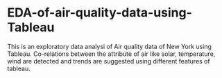 # EDA-of-air-quality-data-using-Tableau
This is an exploratory data analysi of Air quality data of New York using Tableau. Co-relations between the attribute of air like solar, temperature, wind are detected and trends are suggested using different features of tableau. 

